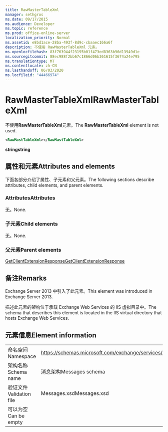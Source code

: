 ```yaml
---
title: RawMasterTableXml
manager: sethgros
ms.date: 09/17/2015
ms.audience: Developer
ms.topic: reference
ms.prod: office-online-server
localization_priority: Normal
ms.assetid: e8bd1ace-28ba-493f-8d9c-cbaaec166a6f
description: 不使用 RawMasterTableXml 元素。
ms.openlocfilehash: 83f763944f23195b01f473ed8363b96d13949d1e
ms.sourcegitcommit: 88ec988f2bb67c1866d06b361615f3674a24e795
ms.translationtype: MT
ms.contentlocale: zh-CN
ms.lasthandoff: 06/03/2020
ms.locfileid: "44466974"
---
```

# <a name="rawmastertablexml"></a><span data-ttu-id="d473c-103">RawMasterTableXml</span><span class="sxs-lookup"><span data-stu-id="d473c-103">RawMasterTableXml</span></span>

<span data-ttu-id="d473c-104">不使用**RawMasterTableXml**元素。</span><span class="sxs-lookup"><span data-stu-id="d473c-104">The **RawMasterTableXml** element is not used.</span></span> 
  
```XML
<RawMastTableXml></RawMastTableXml>
```

 <span data-ttu-id="d473c-105">**string**</span><span class="sxs-lookup"><span data-stu-id="d473c-105">**string**</span></span>
## <a name="attributes-and-elements"></a><span data-ttu-id="d473c-106">属性和元素</span><span class="sxs-lookup"><span data-stu-id="d473c-106">Attributes and elements</span></span>

<span data-ttu-id="d473c-107">下面各部分介绍了属性、子元素和父元素。</span><span class="sxs-lookup"><span data-stu-id="d473c-107">The following sections describe attributes, child elements, and parent elements.</span></span>
  
### <a name="attributes"></a><span data-ttu-id="d473c-108">Attributes</span><span class="sxs-lookup"><span data-stu-id="d473c-108">Attributes</span></span>

<span data-ttu-id="d473c-109">无。</span><span class="sxs-lookup"><span data-stu-id="d473c-109">None.</span></span>
  
### <a name="child-elements"></a><span data-ttu-id="d473c-110">子元素</span><span class="sxs-lookup"><span data-stu-id="d473c-110">Child elements</span></span>

<span data-ttu-id="d473c-111">无。</span><span class="sxs-lookup"><span data-stu-id="d473c-111">None.</span></span>
  
### <a name="parent-elements"></a><span data-ttu-id="d473c-112">父元素</span><span class="sxs-lookup"><span data-stu-id="d473c-112">Parent elements</span></span>

[<span data-ttu-id="d473c-113">GetClientExtensionResponse</span><span class="sxs-lookup"><span data-stu-id="d473c-113">GetClientExtensionResponse</span></span>](getclientextensionresponse.md)
  
## <a name="remarks"></a><span data-ttu-id="d473c-114">备注</span><span class="sxs-lookup"><span data-stu-id="d473c-114">Remarks</span></span>

<span data-ttu-id="d473c-115">Exchange Server 2013 中引入了此元素。</span><span class="sxs-lookup"><span data-stu-id="d473c-115">This element was introduced in Exchange Server 2013.</span></span>
  
<span data-ttu-id="d473c-116">描述此元素的架构位于承载 Exchange Web Services 的 IIS 虚拟目录中。</span><span class="sxs-lookup"><span data-stu-id="d473c-116">The schema that describes this element is located in the IIS virtual directory that hosts Exchange Web Services.</span></span>
  
## <a name="element-information"></a><span data-ttu-id="d473c-117">元素信息</span><span class="sxs-lookup"><span data-stu-id="d473c-117">Element information</span></span>

|||
|:-----|:-----|
|<span data-ttu-id="d473c-118">命名空间</span><span class="sxs-lookup"><span data-stu-id="d473c-118">Namespace</span></span>  <br/> |https://schemas.microsoft.com/exchange/services/2006/messages  <br/> |
|<span data-ttu-id="d473c-119">架构名称</span><span class="sxs-lookup"><span data-stu-id="d473c-119">Schema name</span></span>  <br/> |<span data-ttu-id="d473c-120">消息架构</span><span class="sxs-lookup"><span data-stu-id="d473c-120">Messages schema</span></span>  <br/> |
|<span data-ttu-id="d473c-121">验证文件</span><span class="sxs-lookup"><span data-stu-id="d473c-121">Validation file</span></span>  <br/> |<span data-ttu-id="d473c-122">Messages.xsd</span><span class="sxs-lookup"><span data-stu-id="d473c-122">Messages.xsd</span></span>  <br/> |
|<span data-ttu-id="d473c-123">可以为空</span><span class="sxs-lookup"><span data-stu-id="d473c-123">Can be empty</span></span>  <br/> ||
   

